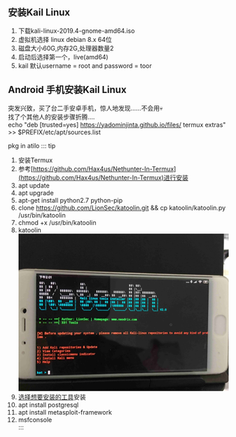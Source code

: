 ## 安装Kail Linux
1. 下载kali-linux-2019.4-gnome-amd64.iso    
2. 虚拟机选择 linux debian 8.x 64位 
3. 磁盘大小60G,内存2G,处理器数量2   
4. 启动后选择第一个，live(amd64)    
5. kail 默认username = root and password = toor 
## Android 手机安装Kail Linux
突发兴致，买了台二手安卓手机，惊人地发现......不会用<span class="emoj">💀</span>    
找了个其他人的安装步骤折腾....  
echo "deb [trusted=yes] https://yadominjinta.github.io/files/ termux extras" >> $PREFIX/etc/apt/sources.list

pkg in atilo
::: tip    
1. 安装Termux    
2. 参考[https://github.com/Hax4us/Nethunter-In-Termux](https://github.com/Hax4us/Nethunter-In-Termux)进行安装       
3. apt update   
4. apt upgrade  
5. apt-get install python2.7 python-pip     
6. clone https://github.com/LionSec/katoolin.git && cp katoolin/katoolin.py /usr/bin/katoolin
7. chmod +x /usr/bin/katoolin   
8. katoolin 
![启动成功图](https://github.com/nibilin33/frontend-blog/raw/master/press/guide/img/kali.jpg)
9. [选择想要安装的工具](https://linux.cn/article-10860-1.html)安装  
10. apt install postgresql
11. apt install metasploit-framework     
12. msfconsole  
:::